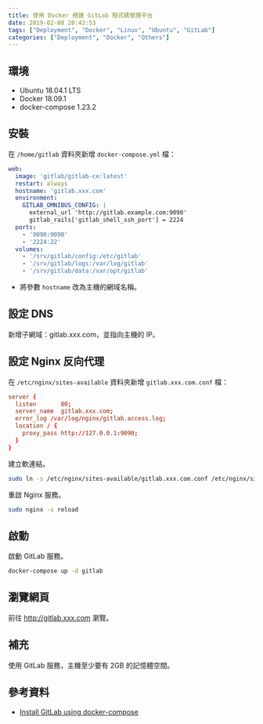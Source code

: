 ```yaml
---
title: 使用 Docker 搭建 GitLab 程式碼管理平台
date: 2019-02-08 20:43:53
tags: ["Deployment", "Docker", "Linux", "Ubuntu", "GitLab"]
categories: ["Deployment", "Docker", "Others"]
---
```


## 環境

- Ubuntu 18.04.1 LTS
- Docker 18.09.1
- docker-compose 1.23.2

## 安裝

在 `/home/gitlab` 資料夾新增 `docker-compose.yml` 檔：

```yaml
web:
  image: 'gitlab/gitlab-ce:latest'
  restart: always
  hostname: 'gitlab.xxx.com'
  environment:
    GITLAB_OMNIBUS_CONFIG: |
      external_url 'http://gitlab.example.com:9090'
      gitlab_rails['gitlab_shell_ssh_port'] = 2224
  ports:
    - '9090:9090'
    - '2224:22'
  volumes:
    - '/srv/gitlab/config:/etc/gitlab'
    - '/srv/gitlab/logs:/var/log/gitlab'
    - '/srv/gitlab/data:/var/opt/gitlab'
```

- 將參數 `hostname` 改為主機的網域名稱。

## 設定 DNS

新增子網域：gitlab.xxx.com，並指向主機的 IP。

## 設定 Nginx 反向代理

在 `/etc/nginx/sites-available` 資料夾新增 `gitlab.xxx.com.conf` 檔：

```conf
server {
  listen       80;
  server_name  gitlab.xxx.com;
  error_log /var/log/nginx/gitlab.access.log;
  location / {
    proxy_pass http://127.0.0.1:9090;
  }
}
```

建立軟連結。

```bash
sudo ln -s /etc/nginx/sites-available/gitlab.xxx.com.conf /etc/nginx/sites-enabled/gitlab.xxx.com.conf
```

重啟 Nginx 服務。

```bash
sudo nginx -s reload
```

## 啟動

啟動 GitLab 服務。

```bash
docker-compose up -d gitlab
```

## 瀏覽網頁

前往 <http://gitlab.xxx.com> 瀏覽。

## 補充

使用 GitLab 服務，主機至少要有 2GB 的記憶體空間。

## 參考資料

- [Install GitLab using docker-compose](https://docs.gitlab.com/omnibus/docker/#install-gitlab-using-docker-compose)
